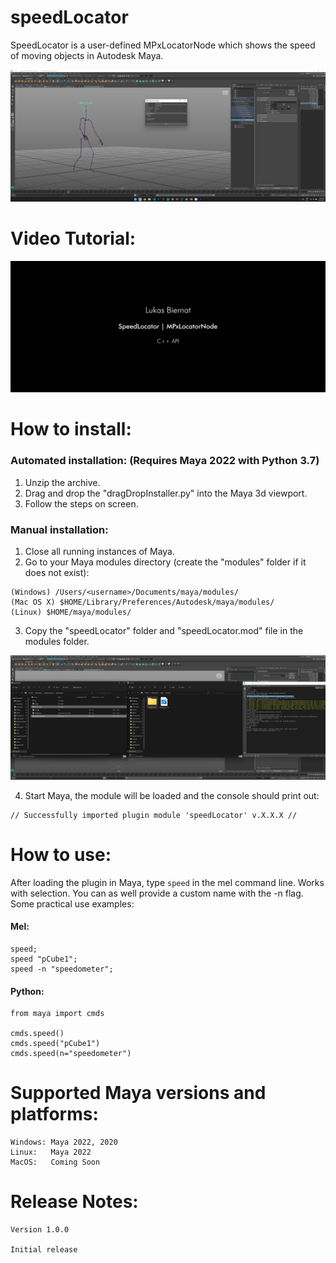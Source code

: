 # speedLocator
SpeedLocator is a user-defined MPxLocatorNode which shows the speed of moving objects in Autodesk Maya.

![speedLocator loaded in Maya](/images/speedLocatorStill2.png)



# Video Tutorial:
[![Watch the video](/images/introSlate.png)](https://vimeo.com/667222084)



# How to install:

### Automated installation: (Requires Maya 2022 with Python 3.7)
1. Unzip the archive.
2. Drag and drop the "dragDropInstaller.py" into the Maya 3d viewport.
3. Follow the steps on screen.

### Manual installation:
1. Close all running instances of Maya.
2. Go to your Maya modules directory (create the "modules" folder if it does not exist):
```
(Windows) /Users/<username>/Documents/maya/modules/
(Mac OS X) $HOME/Library/Preferences/Autodesk/maya/modules/
(Linux)	$HOME/maya/modules/
```
3. Copy the "speedLocator" folder and "speedLocator.mod" file in the modules folder.

![speedLocator loaded in Maya](/images/speedLocatorManualInstallation.png)

4. Start Maya, the module will be loaded and the console should print out:
```
// Successfully imported plugin module 'speedLocator' v.X.X.X //
```



# How to use:
After loading the plugin in Maya, type `speed` in the mel command line. Works with selection. You can as well provide a custom name with the -n flag. Some practical use examples:
#### Mel:
```
speed;
speed "pCube1";
speed -n "speedometer";
```
#### Python:
```
from maya import cmds

cmds.speed()
cmds.speed("pCube1")
cmds.speed(n="speedometer")
```


# Supported Maya versions and platforms:
```
Windows: Maya 2022, 2020
Linux:   Maya 2022
MacOS:   Coming Soon
```

# Release Notes:
```
Version 1.0.0

Initial release
```
